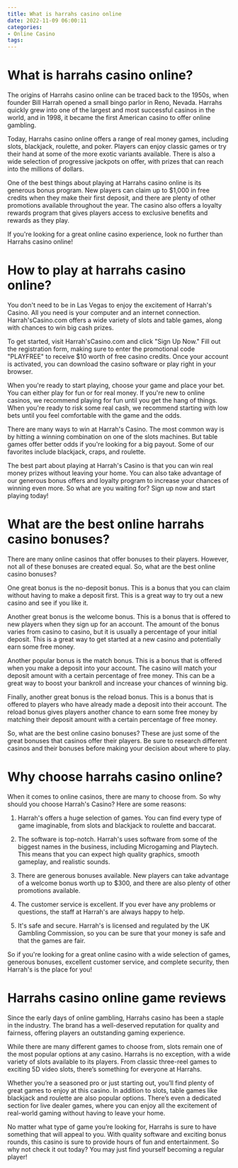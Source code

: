 ```yaml
---
title: What is harrahs casino online 
date: 2022-11-09 06:00:11
categories:
- Online Casino
tags:
---
```



#  What is harrahs casino online? 

The origins of Harrahs casino online can be traced back to the 1950s, when founder Bill Harrah opened a small bingo parlor in Reno, Nevada. Harrahs quickly grew into one of the largest and most successful casinos in the world, and in 1998, it became the first American casino to offer online gambling.

Today, Harrahs casino online offers a range of real money games, including slots, blackjack, roulette, and poker. Players can enjoy classic games or try their hand at some of the more exotic variants available. There is also a wide selection of progressive jackpots on offer, with prizes that can reach into the millions of dollars.

One of the best things about playing at Harrahs casino online is its generous bonus program. New players can claim up to $1,000 in free credits when they make their first deposit, and there are plenty of other promotions available throughout the year. The casino also offers a loyalty rewards program that gives players access to exclusive benefits and rewards as they play.

If you're looking for a great online casino experience, look no further than Harrahs casino online!

#  How to play at harrahs casino online? 

You don't need to be in Las Vegas to enjoy the excitement of Harrah's Casino. All you need is your computer and an internet connection. Harrah'sCasino.com offers a wide variety of slots and table games, along with chances to win big cash prizes.

To get started, visit Harrah'sCasino.com and click "Sign Up Now." Fill out the registration form, making sure to enter the promotional code "PLAYFREE" to receive $10 worth of free casino credits. Once your account is activated, you can download the casino software or play right in your browser.

When you're ready to start playing, choose your game and place your bet. You can either play for fun or for real money. If you're new to online casinos, we recommend playing for fun until you get the hang of things. When you're ready to risk some real cash, we recommend starting with low bets until you feel comfortable with the game and the odds.

There are many ways to win at Harrah's Casino. The most common way is by hitting a winning combination on one of the slots machines. But table games offer better odds if you're looking for a big payout. Some of our favorites include blackjack, craps, and roulette.

The best part about playing at Harrah's Casino is that you can win real money prizes without leaving your home. You can also take advantage of our generous bonus offers and loyalty program to increase your chances of winning even more. So what are you waiting for? Sign up now and start playing today!

#  What are the best online harrahs casino bonuses? 

There are many online casinos that offer bonuses to their players. However, not all of these bonuses are created equal. So, what are the best online casino bonuses?

One great bonus is the no-deposit bonus. This is a bonus that you can claim without having to make a deposit first. This is a great way to try out a new casino and see if you like it.

Another great bonus is the welcome bonus. This is a bonus that is offered to new players when they sign up for an account. The amount of the bonus varies from casino to casino, but it is usually a percentage of your initial deposit. This is a great way to get started at a new casino and potentially earn some free money.

Another popular bonus is the match bonus. This is a bonus that is offered when you make a deposit into your account. The casino will match your deposit amount with a certain percentage of free money. This can be a great way to boost your bankroll and increase your chances of winning big.

Finally, another great bonus is the reload bonus. This is a bonus that is offered to players who have already made a deposit into their account. The reload bonus gives players another chance to earn some free money by matching their deposit amount with a certain percentage of free money.

So, what are the best online casino bonuses? These are just some of the great bonuses that casinos offer their players. Be sure to research different casinos and their bonuses before making your decision about where to play.

#  Why choose harrahs casino online? 

When it comes to online casinos, there are many to choose from. So why should you choose Harrah's Casino? Here are some reasons:

1. Harrah's offers a huge selection of games. You can find every type of game imaginable, from slots and blackjack to roulette and baccarat.

2. The software is top-notch. Harrah's uses software from some of the biggest names in the business, including Microgaming and Playtech. This means that you can expect high quality graphics, smooth gameplay, and realistic sounds.

3. There are generous bonuses available. New players can take advantage of a welcome bonus worth up to $300, and there are also plenty of other promotions available.

4. The customer service is excellent. If you ever have any problems or questions, the staff at Harrah's are always happy to help.

5. It's safe and secure. Harrah's is licensed and regulated by the UK Gambling Commission, so you can be sure that your money is safe and that the games are fair.

So if you're looking for a great online casino with a wide selection of games, generous bonuses, excellent customer service, and complete security, then Harrah's is the place for you!

#  Harrahs casino online game reviews

Since the early days of online gambling, Harrahs casino has been a staple in the industry. The brand has a well-deserved reputation for quality and fairness, offering players an outstanding gaming experience.

While there are many different games to choose from, slots remain one of the most popular options at any casino. Harrahs is no exception, with a wide variety of slots available to its players. From classic three-reel games to exciting 5D video slots, there’s something for everyone at Harrahs.

Whether you’re a seasoned pro or just starting out, you’ll find plenty of great games to enjoy at this casino. In addition to slots, table games like blackjack and roulette are also popular options. There’s even a dedicated section for live dealer games, where you can enjoy all the excitement of real-world gaming without having to leave your home.

No matter what type of game you’re looking for, Harrahs is sure to have something that will appeal to you. With quality software and exciting bonus rounds, this casino is sure to provide hours of fun and entertainment. So why not check it out today? You may just find yourself becoming a regular player!